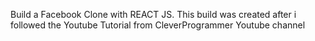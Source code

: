 Build a Facebook Clone with REACT JS.
This build was created after i followed the Youtube Tutorial from CleverProgrammer Youtube channel
